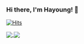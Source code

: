 ### Hi there, I'm Hayoung! 👋

<!--
**iamhayoung/iamhayoung** is a ✨ _special_ ✨ repository because its `README.md` (this file) appears on your GitHub profile.

Here are some ideas to get you started:

- 🔭 I’m currently working on ...
- 🌱 I’m currently learning ...
- 👯 I’m looking to collaborate on ...
- 🤔 I’m looking for help with ...
- 💬 Ask me about ...
- 📫 How to reach me: ...
- 😄 Pronouns: ...
- ⚡ Fun fact: ...
-->

<!--
[![Hits](https://hits.seeyoufarm.com/api/count/incr/badge.svg?url=https%3A%2F%2Fgithub.com%2Fiamhayoung%2F&count_bg=%23BB7E8C&title_bg=%23434343&icon=github.svg&icon_color=%23FFFFFF&title=hits&edge_flat=false)](https://hits.seeyoufarm.com)
-->

[![Hits](https://hits.seeyoufarm.com/api/count/incr/badge.svg?url=https%3A%2F%2Fgithub.com%2Fgjbae1212%2Fhit-counter&count_bg=%23788AA3&title_bg=%23434343&icon=github.svg&icon_color=%23E7E7E7&title=HITS&edge_flat=false)](https://hits.seeyoufarm.com)

<a href="https://github.com/anuraghazra/github-readme-stats">
  <img align="center" src="https://github-readme-stats.vercel.app/api?username=iamhayoung&custom_title=Hayoung's&nbsp;GitHub&nbsp;🔍&count_private=true&show_icons=true&title_color=ffffff&text_color=ffffff&bg_color=788AA3&icon_color=ffffff&hide_border=true" />
</a>
<a href="https://github.com/anuraghazra/convoychat">
  <img align="center" src="https://github-readme-stats.vercel.app/api/top-langs/?username=iamhayoung&custom_title=My&nbsp;Language&nbsp;🖥&layout=compact&count_private=true&show_icons=true&title_color=ffffff&text_color=ffffff&bg_color=788AA3&icon_color=ffffff&hide_border=true)](https://github.com/anuraghazra/github-readme-stats" />
</a>

<!--
[![Hayoung's github stats](https://github-readme-stats.vercel.app/api?username=iamhayoung&custom_title=Hayoung's&nbsp;GitHub&nbsp;🔍&count_private=true&show_icons=true&title_color=ffffff&text_color=ffffff&bg_color=BB7E8C&icon_color=ffffff&hide_border=true)](https://github.com/anuraghazra/github-readme-stats")]
[![Top Langs](https://github-readme-stats.vercel.app/api/top-langs/?username=iamhayoung&custom_title=My&nbsp;Language&nbsp;🖥&layout=compact&count_private=true&show_icons=true&title_color=ffffff&text_color=ffffff&bg_color=BB7E8C&icon_color=ffffff&hide_border=true)](https://github.com/anuraghazra/github-readme-stats)]
-->
